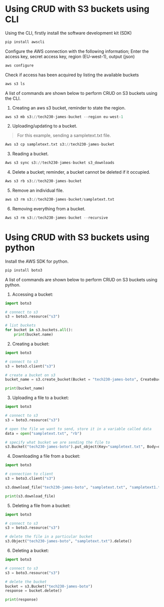 # Using CRUD with S3 buckets using CLI

Using the CLI, firstly install the software development kit (SDK)

```python
pip install awscli
```

Configure the AWS connection with the following information; Enter the access key, secret access key, region (EU-west-1), output (json)

```python
aws configure
```

Check if access has been acquired by listing the available buckets

```python
aws s3 ls
```

A list of commands are shown below to perform CRUD on S3 buckets using the CLI. 

1. Creating an aws s3 bucket, reminder to state the region.

```python
aws s3 mb s3://tech230-james-bucket --region eu-west-1
```

2. Uploading/updating to a bucket.

>For this example, sending a sampletext.txt file.

```python
Aws s3 cp sampletext.txt s3://tech230-james-bucket
```

3. Reading a bucket.

```python
Aws s3 sync s3://tech230-james-bucket s3_downloads
```

4. Delete a bucket; reminder, a bucket cannot be deleted if it occupied.

```python
Aws s3 rb s3://tech230-james-bucket
```

5. Remove an individual file.

```python
aws s3 rm s3://tech230-james-bucket/sampletext.txt
```

6. Removing everything from a bucket.

```python
Aws s3 rm s3://tech230-james-bucket --recursive
```

# Using CRUD with S3 buckets using python

Install the AWS SDK for python.

```python
pip install boto3
```

A list of commands are shown below to perform CRUD on S3 buckets using python. 

1. Accessing a bucket:

```python
import boto3

# connect to s3
s3 = boto3.resource("s3")

# list buckets
for bucket in s3.buckets.all():
    print(bucket.name)
```

2. Creating a bucket:

```python
import boto3

# connect to s3
s3 = boto3.client("s3")

# create a bucket on s3
bucket_name = s3.create_bucket(Bucket = "tech230-james-boto", CreateBucketConfiguration={"LocationConstraint": "eu-west-1"})

print(bucket_name)
```

3. Uploading a file to a bucket:

```python
import boto3

# connect to s3
s3 = boto3.resource("s3")

# open the file we want to send, store it in a variable called data
data = open("sampletext.txt", "rb")

# specify what bucket we are sending the file to
s3.Bucket("tech230-james-boto").put_object(Key="sampletext.txt", Body=data)
```

4. Downloading a file from a bucket:

```python
import boto3

# connection to client
s3 = boto3.client("s3")

s3.download_file("tech230-james-boto", "sampletext.txt", "sampletext1.txt")

print(s3.download_file)
```

5. Deleting a file from a bucket:

```python
import boto3

# connect to s3
s3 = boto3.resource("s3")

# delete the file in a particular bucket
s3.Object("tech230-james-boto", "sampletext.txt").delete()
```

6. Deleting a bucket:

```python
import boto3

# connect to s3
s3 = boto3.resource("s3")

# delete the bucket
bucket = s3.Bucket("tech230-james-boto")
response = bucket.delete()

print(response)
```

